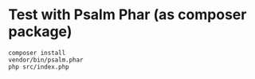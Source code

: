 # Test with Psalm Phar (as composer package)

```shell
composer install
vendor/bin/psalm.phar
php src/index.php
```
